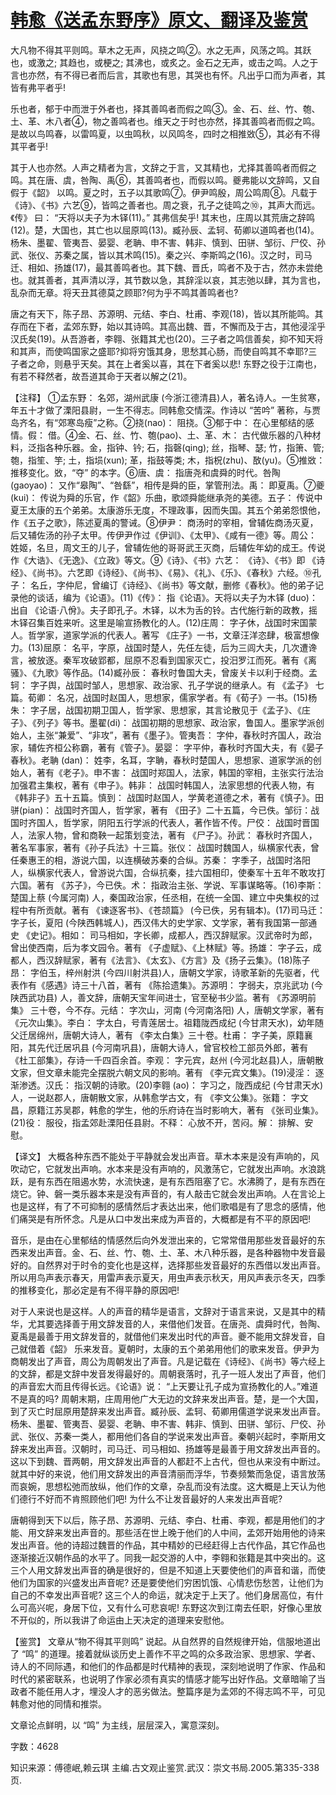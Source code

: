 # [韩愈《送孟东野序》原文、翻译及鉴赏](https://www.vrrw.net/wx/14109.html)

大凡物不得其平则鸣。草木之无声，风挠之鸣②。水之无声，风荡之鸣。其跃也，或激之; 其趋也，或梗之; 其沸也，或炙之。金石之无声，或击之鸣。人之于言也亦然，有不得已者而后言，其歌也有思，其哭也有怀。凡出乎口而为声者，其皆有弗平者乎!

乐也者，郁于中而泄于外者也，择其善鸣者而假之鸣③。金、石、丝、竹、匏、土、革、木八者④，物之善鸣者也。维天之于时也亦然，择其善鸣者而假之鸣。是故以鸟鸣春，以雷鸣夏，以虫鸣秋，以风鸣冬，四时之相推敚⑤，其必有不得其平者乎!

其于人也亦然。人声之精者为言，文辞之于言，又其精也，尤择其善鸣者而假之鸣。其在唐、虞，咎陶、禹⑥，其善鸣者也，而假以鸣。夔弗能以文辞鸣，又自假于《韶》 以鸣。夏之时，五子以其歌鸣⑦。伊尹鸣殷，周公鸣周⑧。凡载于《诗》、《书》六艺⑨，皆鸣之善者也。周之衰，孔子之徒鸣之⑩，其声大而远。《传》 曰： “天将以夫子为木铎(11)。” 其弗信矣乎! 其末也，庄周以其荒唐之辞鸣(12)。楚，大国也，其亡也以屈原鸣(13)。臧孙辰、孟轲、荀卿以道鸣者也(14)。杨朱、墨翟、管夷吾、晏婴、老聃、申不害、韩非、慎到、田骈、邹衍、尸佼、孙武、张仪、苏秦之属，皆以其术鸣(15)。秦之兴、李斯鸣之(16)。汉之时，司马迁、相如、扬雄(17)，最其善鸣者也。其下魏、晋氏，鸣者不及于古，然亦未尝绝也。就其善者，其声清以浮，其节数以急，其辞淫以哀，其志弛以肆，其为言也，乱杂而无章。将天丑其德莫之顾耶?何为乎不鸣其善鸣者也?

唐之有天下，陈子昂、苏源明、元结、李白、杜甫、李观(18)，皆以其所能鸣。其存而在下者，孟郊东野，始以其诗鸣。其高出魏、晋，不懈而及于古，其他浸淫乎汉氏矣(19)。从吾游者，李翱、张籍其尤也(20)。三子者之鸣信善矣，抑不知天将和其声，而使鸣国家之盛耶?抑将穷饿其身，思愁其心肠，而使自鸣其不幸耶?三子者之命，则悬乎天矣。其在上者奚以喜，其在下者奚以悲! 东野之役于江南也，有若不释然者，故吾道其命于天者以解之(21)。



【注释】 ①孟东野： 名郊，湖州武康 (今浙江德清县)人，著名诗人。一生贫寒，年五十才做了溧阳县尉，一生不得志。同韩愈交情深。作诗以 “苦吟” 著称，与贾岛齐名，有“郊寒岛瘦”之称。②挠(nao)： 阻挠。③郁于中： 在心里郁结的感情。假： 借。④金、石、丝、竹、匏(pao)、土、革、木： 古代做乐器的八种材料，泛指各种乐器。金，指钟、钤; 石，指磬(qing); 丝，指琴、瑟; 竹，指箫、管;匏，指笙、竽; 土，指埙(xun); 革，指鼓等类; 木，指柷(zhu)、敔(yu)。⑤推敚： 推移变化。敚，“夺” 的本字。⑥唐、虞： 指唐尧和虞舜的时代。咎陶 (gaoyao)： 又作“皋陶”、“咎繇”，相传是舜的臣，掌管刑法。禹： 即夏禹。⑦夔 (kui)： 传说为舜的乐官，作《韶》乐曲，歌颂舜能继承尧的美德。五子： 传说中夏王太康的五个弟弟。太康游乐无度，不理政事，因而失国。其五个弟弟怨恨他，作《五子之歌》，陈述夏禹的警诫。⑧伊尹： 商汤时的宰相，曾辅佐商汤灭夏，后又辅佐汤的孙子太甲。传伊尹作过《伊训》、《太甲》、《咸有一德》等。周公： 姓姬，名旦，周文王的儿子，曾辅佐他的哥哥武王灭商，后辅佐年幼的成王。传说作《大诰》、《无逸》、《立政》等文。⑨《诗》、《书》六艺： 《诗》、《书》即 《诗经》、《尚书》。六艺即《诗经》、《尚书》、《易》、《礼》、《乐》、《春秋》六经。⑩孔子： 名丘，字仲尼，曾编订《诗经》、《尚书》等文献，删修《春秋》。他的弟子记录他的谈话，编为《论语》。(11)《传》： 指《论语》。天将以夫子为木铎 (duo)： 出自 《论语·八佾》。夫子即孔子。木铎，以木为舌的铃。古代施行新的政教，摇木铎召集百姓来听。这里是喻宣扬教化的人。(12)庄周： 字子休，战国时宋国蒙人。哲学家，道家学派的代表人。著写 《庄子》一书，文章汪洋恣肆，极富想像力。(13)屈原： 名平，字原，战国时楚人，先任左徒，后为三闾大夫，几次遭谗言，被放逐。秦军攻破郢都，屈原不忍看到国家灭亡，投汨罗江而死。著有《离骚》、《九歌》等作品。(14)臧孙辰： 春秋时鲁国大夫，曾废关卡以利于经商。孟轲： 字子舆，战国时邹人，思想家、政治家、孔子学说的继承人。有 《孟子》 七篇。荀卿： 名况，战国时赵国人，思想家，儒家学者。有《荀子》一书。(15)杨朱： 字子居，战国初期卫国人，哲学家、思想家，其言论散见于《孟子》、《庄子》、《列子》等书。墨翟(di)： 战国初期的思想家、政治家，鲁国人。墨家学派创始人，主张“兼爱”、“非攻”，著有《墨子》。管夷吾： 字仲，春秋时齐国人，政治家，辅佐齐桓公称霸，著有《管子》。晏婴： 字平仲，春秋时齐国大夫，有《晏子春秋》。老聃 (dan)： 姓李，名耳，字聃，春秋时楚国人，思想家、道家学派的创始人，著有《老子》。申不害： 战国时郑国人，法家，韩国的宰相，主张实行法治加强君主集权，著有《申子》。韩非： 战国时韩国人，法家思想的代表人物，有《韩非子》五十五篇。慎到： 战国时赵国人，学黄老道德之术，著有《慎子》。田骈(pian)： 战国时齐国人，哲学家，著有 《田子》二十五篇，今已佚。邹衍：战国时齐国人，哲学家，阴阳五行学派的代表人，著作皆不传。尸佼： 战国时晋国人，法家人物，曾和商鞅一起策划变法，著有 《尸子》。孙武： 春秋时齐国人，著名军事家，著有《孙子兵法》十三篇。张仪： 战国时魏国人，纵横家代表，曾任秦惠王的相，游说六国，以连横破苏秦的合纵。苏秦： 字季子，战国时洛阳人，纵横家代表人，曾游说六国，合纵抗秦，挂六国相印，使秦军十五年不敢攻打六国。著有 《苏子》，今已佚。术： 指政治主张、学说、军事谋略等。(16)李斯： 楚国上蔡 (今属河南) 人，秦国政治家，任丞相，在统一全国、建立中央集权的过程中有所贡献。著有 《谏逐客书》、《苍颉篇》 (今已佚，另有辑本)。(17)司马迁： 字子长，夏阳 (今陕西韩城人)，西汉伟大的史学家、文学家，著有我国第一部通史 《史记》。相如： 司马相如，字长卿，成都人，西汉辞赋家。汉武帝时为郎，曾出使西南，后为孝文园令。著有 《子虚赋》、《上林赋》等。扬雄： 字子云，成都人，西汉辞赋家，著有《法言》、《太玄》、《方言》及《扬子云集》。(18)陈子昂： 字伯玉，梓州射洪 (今四川射洪县)人，唐朝文学家，诗歌革新的先驱者，代表作有《感遇》诗三十八首，著有 《陈拾遗集》。苏源明： 字弱夫，京兆武功 (今陕西武功县) 人，善文辞，唐朝天宝年间进士，官至秘书少监。著有 《苏源明前集》 三十卷，今不存。元结： 字次山，河南 (今河南洛阳) 人，唐朝文学家，著有 《元次山集》。李白： 字太白，号青莲居士。祖籍陇西成纪 (今甘肃天水)，幼年随父迁居绵州，唐朝大诗人，著有 《李太白集》三十卷。杜甫： 字子美，原籍襄阳，其先代迁居巩县 (今河南巩县)，唐朝大诗人，曾官校检工部员外郎，著有《杜工部集》，存诗一千四百余首。李观： 字元宾，赵州 (今河北赵县)人，唐朝散文家，但文章未能完全摆脱六朝文风的影响。著有 《李元宾文集》。(19)浸淫： 逐渐渗透。汉氏： 指汉朝的诗歌。(20)李翱 (ao)： 字习之，陇西成纪 (今甘肃天水)人，一说赵郡人，唐朝散文家，从韩愈学古文，有 《李文公集》。张籍： 字文昌，原籍江苏吴郡，韩愈的学生，他的乐府诗在当时影响大，著有 《张司业集》。(21)役： 服役，指孟郊赴溧阳任县尉。不释： 心放不开，苦闷。解： 排解、安慰。

【译文】 大概各种东西不能处于平静就会发出声音。草木本来是没有声响的，风吹动它，它就发出声响。水本来是没有声响的，风激荡它，它就发出声响。水浪跳跃，是有东西在阻遏水势，水流快速，是有东西阻塞了它。水沸腾了，是有东西在烧它。钟、磐一类乐器本来是没有声音的，有人敲击它就会发出声响。人在言论上也是这样，有了不可抑制的感情然后才表达出来，他们歌唱是有了思念的感情，他们痛哭是有所怀念。凡是从口中发出来成为声音的，大概都是有不平的原因吧!

音乐，是由在心里郁结的情感然后向外发泄出来的，它常常借用那些发音最好的东西来发出声音。金、石、丝、竹、匏、土、革、木八种乐器，是各种器物中发音最好的。自然界对于时令的变化也是这样，选择那些发音最好的东西借以发出声音。所以用鸟声表示春天，用雷声表示夏天，用虫声表示秋天，用风声表示冬天，四季的推移变化，那必定是有不得平静的原因吧!

对于人来说也是这样。人的声音的精华是语言，文辞对于语言来说，又是其中的精华，尤其要选择善于用文辞发音的人，来借他们发音。在唐尧、虞舜时代，咎陶、夏禹是最善于用文辞发音的，就借他们来发出时代的声音。夔不能用文辞发音，自己就借着《韶》 乐来发音。夏朝时，太康的五个弟弟用他们的歌来发音。伊尹为商朝发出了声音，周公为周朝发出了声音。凡是记载在《诗经》、《尚书》等六经上的文辞，都是文辞中发音发得最好的。周朝衰落时，孔子一班人发出了声音，他们的声音宏大而且传得长远。《论语》说： “上天要让孔子成为宣扬教化的人。”难道不是真的吗? 周朝末期，庄周用他广大无边的文辞来发出声音。楚，是一个大国，到了灭亡时屈原用楚辞来发出声音。臧孙辰、孟轲、荀卿用儒道学说来发出声音。杨朱、墨翟、管夷吾、晏婴、老聃、申不害、韩非、慎到、田骈、邹衍、尸佼、孙武、张仪、苏秦一类人，都用他们各自的学说来发出声音。秦朝兴起时，李斯用文辞来发出声音。汉朝时，司马迁、司马相如、扬雄等是最善于用文辞发出声音的。这以下到魏、晋两朝，用文辞发出声音的人都赶不上古代，但也从来没有中断过。就其中好的来说，他们用文辞发出的声音清丽而浮华，节奏频繁而急促，语言放荡而哀婉，思想松弛而放纵，他们作的文章，杂乱而没有法度。这大概是上天认为他们德行不好而不肯照顾他们吧! 为什么不让发音最好的人来发出声音呢?

唐朝得到天下以后，陈子昂、苏源明、元结、李白、杜甫、李观，都是用他们的才能、用文辞来发出声音的。那些活在世上晚于他们的人中间，孟郊开始用他的诗来发出声音。他的诗超过魏晋的作品，其中精妙的已经赶得上古代作品，其它作品也逐渐接近汉朝作品的水平了。同我一起交游的人中，李翱和张籍是其中突出的。这三个人用文辞发出声音的确是很好的，但是不知道上天要使他们的声音和谐，而使他们为国家的兴盛发出声音呢? 还是要使他们穷困饥饿、心情悲伤愁苦，让他们为自己的不幸发出声音呢? 这三个人的命运，就决定于上天了。他们身居高位，有什么可高兴呢，身居下位，又有什么可悲哀呢! 东野这次到江南去任职，好像心里放不开似的，所以我讲了命运由上天决定的道理来安慰他。

【鉴赏】 文章从“物不得其平则鸣” 说起。从自然界的自然规律开始，信服地道出了 “鸣” 的道理。接着就纵谈历史上善作不平之鸣的众多政治家、思想家、学者、诗人的不同际遇，和他们的作品都是时代精神的表现，深刻地说明了作家、作品和时代的紧密联系，也说明了作家必须有真实的情感才能写出好作品。文章暗喻了当政者不能任用人才，埋没人才的恶劣做法。整篇序是为孟郊的不得志鸣不平，可见韩愈对他的同情和推崇。

文章论点鲜明，以 “鸣” 为主线，层层深入，寓意深刻。

字数：4628

知识来源：傅德岷,赖云琪 主编.古文观止鉴赏.武汉：崇文书局.2005.第335-338页.

